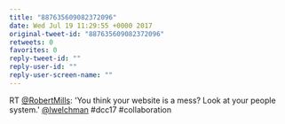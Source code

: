 ```yaml
---
title: "887635609082372096"
date: Wed Jul 19 11:29:55 +0000 2017
original-tweet-id: "887635609082372096"
retweets: 0
favorites: 0
reply-tweet-id: ""
reply-user-id: ""
reply-user-screen-name: ""
---
```

RT <a href="https://twitter.com/RobertMills">@RobertMills</a>: 'You think your website is a mess? Look at your people system.' <a href="https://twitter.com/lwelchman">@lwelchman</a> #dcc17 #collaboration
